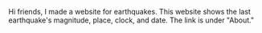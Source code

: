 Hi friends, I made a website for earthquakes. This website shows the last earthquake's magnitude, place, clock, and date. The link is under "About."
